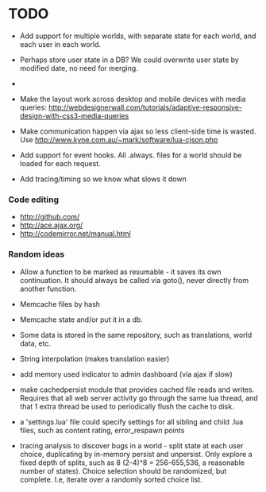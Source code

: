 # TODO

* Add support for multiple worlds, with separate state for each world, and each user in each world.
* Perhaps store user state in a DB? We could overwrite user state by modified date, no need for merging. 
* 

* Make the layout work across desktop and mobile devices with media queries: 
	http://webdesignerwall.com/tutorials/adaptive-responsive-design-with-css3-media-queries
* Make communication happen via ajax so less client-side time is wasted. Use http://www.kyne.com.au/~mark/software/lua-cjson.php
* Add support for event hooks. All .always. files for a world should be loaded for each request.

* Add tracing/timing so we know what slows it down

### Code editing

* http://github.com/
* http://ace.ajax.org/
* http://codemirror.net/manual.html


### Random ideas

* Allow a function to be marked as resumable - it saves its own continuation. It should always be called via goto(), never directly from another function.
* Memcache files by hash
* Memcache state and/or put it in a db.
* Some data is stored in the same repository, such as translations, world data, etc. 
* String interpolation (makes translation easier)
* add memory used indicator to admin dashboard (via ajax if slow)
* make cachedpersist module that provides cached file reads and writes. Requires that all web server activity go through the same lua thread, and that 1 extra thread be used to periodically flush the cache to disk. 

* a 'settings.lua' file could specify settings for all sibling and child .lua files, such as content rating, error_respawn points

* tracing analysis to discover bugs in a world - split state at each user choice, duplicating by in-memory persist and unpersist. Only explore a fixed depth of splits, such as 8 (2-4)^8 = 256-655,536, a reasonable number of states). Choice selection should be randomized, but complete. I.e, iterate over a randomly sorted choice list.

